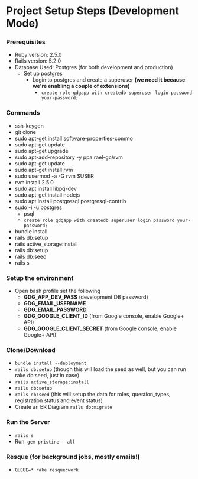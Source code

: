 # Project Setup Steps (Development Mode)


### Prerequisites
* Ruby version: 2.5.0
* Rails version: 5.2.0
* Database Used: Postgres (for both development and production)
  * Set up postgres
    * Login to postgres and create a superuser  **(we need it because we're enabling a couple of extensions)**
      * `create role gdgapp with createdb superuser login password your-password;`   


### Commands 
  * ssh-keygen
  * git clone
  * sudo apt-get install software-properties-commo
  * sudo apt-get update
  * sudo apt-get upgrade
  * sudo apt-add-repository -y ppa:rael-gc/rvm
  * sudo apt-get update
  * sudo apt-get install rvm
  * sudo usermod -a -G rvm $USER
  * rvm install 2.5.0
  * sudo apt install libpq-dev
  * sudo apt-get install nodejs
  * sudo apt install postgresql postgresql-contrib
  * sudo -i -u postgres
    * psql
    * `create role gdgapp with createdb superuser login password your-password;`
  * bundle install
  * rails db:setup
  * rails active_storage:install
  * rails db:setup
  * rails db:seed
  * rails s


### Setup the environment
* Open bash profile set the following
  * **GDG_APP_DEV_PASS** (development DB password)
  * **GDG_EMAIL_USERNAME**
  * **GDG_EMAIL_PASSWORD**
  * **GDG_GOOGLE_CLIENT_ID** (from Google console, enable Google+ API)
  * **GDG_GOOGLE_CLIENT_SECRET** (from Google console, enable Google+ API)


### Clone/Download
* `bundle install --deployment`
* `rails db:setup` (though this will load the seed as well, but you can run rake db:seed, just in case)
* `rails active_storage:install`
* `rails db:setup`
* `rails db:seed` 
(this will setup the data for roles, question_types, registration status and event status)
* Create an ER Diagram `rails db:migrate`


### Run the Server
* `rails s`
* Run: `gem pristine --all`


### Resque (for background jobs, mostly emails!)
* `QUEUE=* rake resque:work`




